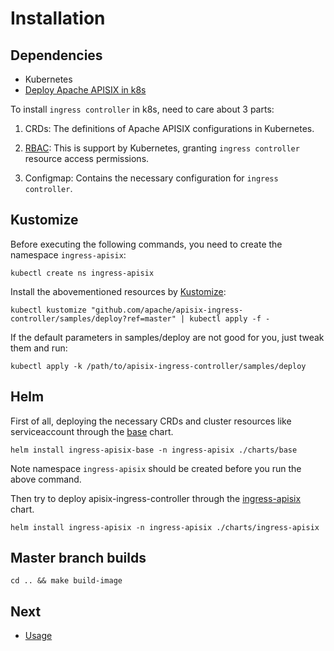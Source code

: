 <!--
#
# Licensed to the Apache Software Foundation (ASF) under one or more
# contributor license agreements.  See the NOTICE file distributed with
# this work for additional information regarding copyright ownership.
# The ASF licenses this file to You under the Apache License, Version 2.0
# (the "License"); you may not use this file except in compliance with
# the License.  You may obtain a copy of the License at
#
#     http://www.apache.org/licenses/LICENSE-2.0
#
# Unless required by applicable law or agreed to in writing, software
# distributed under the License is distributed on an "AS IS" BASIS,
# WITHOUT WARRANTIES OR CONDITIONS OF ANY KIND, either express or implied.
# See the License for the specific language governing permissions and
# limitations under the License.
#
-->

# Installation

## Dependencies

* Kubernetes
* [Deploy Apache APISIX in k8s](https://github.com/apache/apisix/blob/master/kubernetes/README.md)

To install `ingress controller` in k8s, need to care about 3 parts:

1. CRDs: The definitions of Apache APISIX configurations in Kubernetes.

2. [RBAC](https://kubernetes.io/blog/2017/04/rbac-support-in-kubernetes/): This is support by Kubernetes, granting `ingress controller` resource access permissions.

3. Configmap: Contains the necessary configuration for `ingress controller`.

## Kustomize

Before executing the following commands, you need to create the namespace `ingress-apisix`:

```shell
kubectl create ns ingress-apisix
```

Install the abovementioned resources by [Kustomize](https://kustomize.io/):

```shell
kubectl kustomize "github.com/apache/apisix-ingress-controller/samples/deploy?ref=master" | kubectl apply -f -
```

If the default parameters in samples/deploy are not good for you, just tweak them and run:

```shell
kubectl apply -k /path/to/apisix-ingress-controller/samples/deploy
```

## Helm

First of all, deploying the necessary CRDs and cluster resources like serviceaccount through the [base](../charts/base) chart.

```shell
helm install ingress-apisix-base -n ingress-apisix ./charts/base
```

Note namespace `ingress-apisix` should be created before you run the above command.

Then try to deploy apisix-ingress-controller through the [ingress-apisix](../charts/ingress-apisix) chart.

```shell
helm install ingress-apisix -n ingress-apisix ./charts/ingress-apisix
```

## Master branch builds

```shell
cd .. && make build-image
```

## Next

* [Usage](./usage.md)
